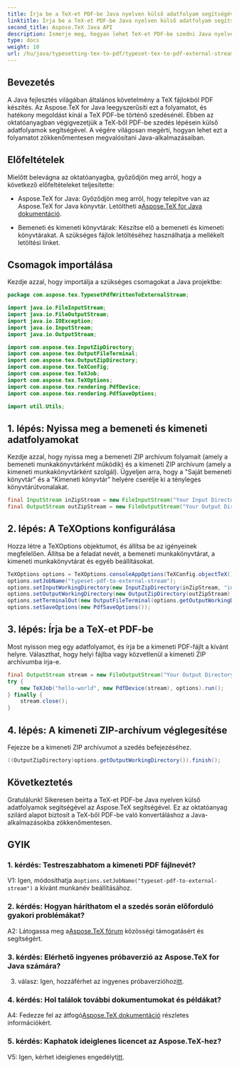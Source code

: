 ```yaml
---
title: Írja be a TeX-et PDF-be Java nyelven külső adatfolyam segítségével
linktitle: Írja be a TeX-et PDF-be Java nyelven külső adatfolyam segítségével
second_title: Aspose.TeX Java API
description: Ismerje meg, hogyan lehet TeX-et PDF-be szedni Java nyelven külső adatfolyamok segítségével az Aspose.TeX segítségével. Kövesse lépésenkénti útmutatónkat a zökkenőmentes integráció érdekében.
type: docs
weight: 10
url: /hu/java/typesetting-tex-to-pdf/typeset-tex-to-pdf-external-stream/
---
```

## Bevezetés

A Java fejlesztés világában általános követelmény a TeX fájlokból PDF készítés. Az Aspose.TeX for Java leegyszerűsíti ezt a folyamatot, és hatékony megoldást kínál a TeX PDF-be történő szedésénél. Ebben az oktatóanyagban végigvezetjük a TeX-ből PDF-be szedés lépésein külső adatfolyamok segítségével. A végére világosan megérti, hogyan lehet ezt a folyamatot zökkenőmentesen megvalósítani Java-alkalmazásaiban.

## Előfeltételek

Mielőtt belevágna az oktatóanyagba, győződjön meg arról, hogy a következő előfeltételeket teljesítette:

- Aspose.TeX for Java: Győződjön meg arról, hogy telepítve van az Aspose.TeX for Java könyvtár. Letöltheti a[Aspose.TeX for Java dokumentáció](https://reference.aspose.com/tex/java/).

- Bemeneti és kimeneti könyvtárak: Készítse elő a bemeneti és kimeneti könyvtárakat. A szükséges fájlok letöltéséhez használhatja a mellékelt letöltési linket.

## Csomagok importálása

Kezdje azzal, hogy importálja a szükséges csomagokat a Java projektbe:

```java
package com.aspose.tex.TypesetPdfWrittenToExternalStream;

import java.io.FileInputStream;
import java.io.FileOutputStream;
import java.io.IOException;
import java.io.InputStream;
import java.io.OutputStream;

import com.aspose.tex.InputZipDirectory;
import com.aspose.tex.OutputFileTerminal;
import com.aspose.tex.OutputZipDirectory;
import com.aspose.tex.TeXConfig;
import com.aspose.tex.TeXJob;
import com.aspose.tex.TeXOptions;
import com.aspose.tex.rendering.PdfDevice;
import com.aspose.tex.rendering.PdfSaveOptions;

import util.Utils;
```

## 1. lépés: Nyissa meg a bemeneti és kimeneti adatfolyamokat

Kezdje azzal, hogy nyissa meg a bemeneti ZIP archívum folyamait (amely a bemeneti munkakönyvtárként működik) és a kimeneti ZIP archívum (amely a kimeneti munkakönyvtárként szolgál). Ügyeljen arra, hogy a "Saját bemeneti könyvtár" és a "Kimeneti könyvtár" helyére cserélje ki a tényleges könyvtárútvonalakat.

```java
final InputStream inZipStream = new FileInputStream("Your Input Directory" + "zip-in.zip");
final OutputStream outZipStream = new FileOutputStream("Your Output Directory" + "typeset-pdf-to-external-stream.zip");
```

## 2. lépés: A TeXOptions konfigurálása

Hozza létre a TeXOptions objektumot, és állítsa be az igényeinek megfelelően. Állítsa be a feladat nevét, a bemeneti munkakönyvtárat, a kimeneti munkakönyvtárat és egyéb beállításokat.

```java
TeXOptions options = TeXOptions.consoleAppOptions(TeXConfig.objectTeX());
options.setJobName("typeset-pdf-to-external-stream");
options.setInputWorkingDirectory(new InputZipDirectory(inZipStream, "in"));
options.setOutputWorkingDirectory(new OutputZipDirectory(outZipStream));
options.setTerminalOut(new OutputFileTerminal(options.getOutputWorkingDirectory()));
options.setSaveOptions(new PdfSaveOptions());
```

## 3. lépés: Írja be a TeX-et PDF-be

Most nyisson meg egy adatfolyamot, és írja be a kimeneti PDF-fájlt a kívánt helyre. Választhat, hogy helyi fájlba vagy közvetlenül a kimeneti ZIP archívumba írja-e.

```java
final OutputStream stream = new FileOutputStream("Your Output Directory" + "file-name.pdf");
try {
    new TeXJob("hello-world", new PdfDevice(stream), options).run();
} finally {
    stream.close();
}
```

## 4. lépés: A kimeneti ZIP-archívum véglegesítése

Fejezze be a kimeneti ZIP archívumot a szedés befejezéséhez.

```java
((OutputZipDirectory)options.getOutputWorkingDirectory()).finish();
```

## Következtetés

Gratulálunk! Sikeresen beírta a TeX-et PDF-be Java nyelven külső adatfolyamok segítségével az Aspose.TeX segítségével. Ez az oktatóanyag szilárd alapot biztosít a TeX-ből PDF-be való konvertáláshoz a Java-alkalmazásokba zökkenőmentesen.

## GYIK

### 1. kérdés: Testreszabhatom a kimeneti PDF fájlnevét?

 V1: Igen, módosíthatja a`options.setJobName("typeset-pdf-to-external-stream")` a kívánt munkanév beállításához.

### 2. kérdés: Hogyan háríthatom el a szedés során előforduló gyakori problémákat?

 A2: Látogassa meg a[Aspose.TeX fórum](https://forum.aspose.com/c/tex/47) közösségi támogatásért és segítségért.

### 3. kérdés: Elérhető ingyenes próbaverzió az Aspose.TeX for Java számára?

 3. válasz: Igen, hozzáférhet az ingyenes próbaverzióhoz[itt](https://releases.aspose.com/).

### 4. kérdés: Hol találok további dokumentumokat és példákat?

 A4: Fedezze fel az átfogó[Aspose.TeX dokumentáció](https://reference.aspose.com/tex/java/) részletes információkért.

### 5. kérdés: Kaphatok ideiglenes licencet az Aspose.TeX-hez?

 V5: Igen, kérhet ideiglenes engedélyt[itt](https://purchase.aspose.com/temporary-license/).